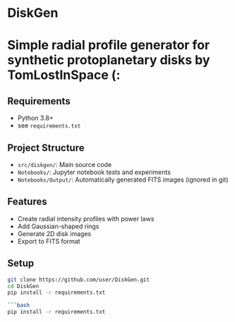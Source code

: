 # DiskGen
# Simple radial profile generator for synthetic protoplanetary disks by TomLostInSpace (:

## Requirements
- Python 3.8+
- see `requirements.txt`


## Project Structure

- `src/diskgen/`: Main source code
- `Notebooks/`: Jupyter notebook tests and experiments
- `Notebooks/Output/`: Automatically generated FITS images (ignored in git)

## Features

- Create radial intensity profiles with power laws
- Add Gaussian-shaped rings
- Generate 2D disk images
- Export to FITS format

## Setup
```bash
git clone https://github.com/user/DiskGen.git
cd DiskGen
pip install -r requirements.txt

```bash
pip install -r requirements.txt